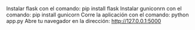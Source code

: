 Instalar flask con el comando: pip install flask
Instalar guniconrn con el comando: pip install gunicorn
Corre la aplicación con el comando: python app.py
Abre tu navegador en la dirección: http://127.0.0.1:5000
